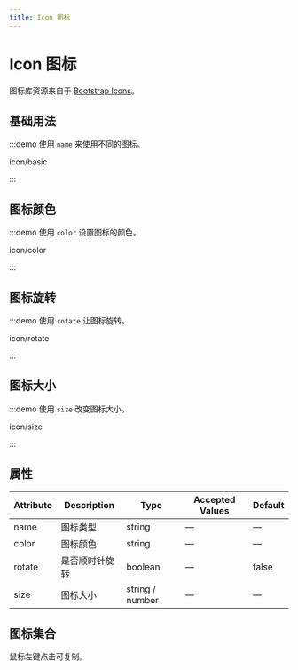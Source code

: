 ```yaml
---
title: Icon 图标
---
```


# Icon 图标

图标库资源来自于 [Bootstrap Icons](https://github.com/twbs/icons/releases/tag/v1.10.5)。

## 基础用法

:::demo 使用 `name` 来使用不同的图标。

icon/basic

:::

## 图标颜色

:::demo 使用 `color` 设置图标的颜色。

icon/color

:::

## 图标旋转

:::demo 使用 `rotate` 让图标旋转。

icon/rotate

:::

## 图标大小

:::demo 使用 `size` 改变图标大小。

icon/size

:::

## 属性

| Attribute | Description    | Type            | Accepted Values | Default |
| --------- | -------------- | --------------- | --------------- | ------- |
| name      | 图标类型       | string          | —               | —       |
| color     | 图标颜色       | string          | —               | —       |
| rotate    | 是否顺时针旋转 | boolean         | —               | false   |
| size      | 图标大小       | string / number | —               | —       |

## 图标集合

鼠标左键点击可复制。

<IconList />
